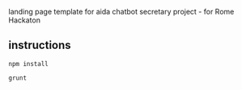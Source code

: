 landing page template for aida chatbot secretary project - for Rome Hackaton

## instructions

```npm install```

```grunt```
